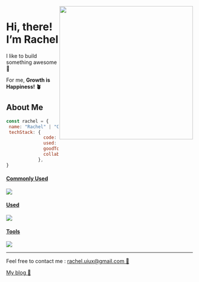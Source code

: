 <img src="https://user-images.githubusercontent.com/103404125/210734959-bc512784-3831-41e4-8efe-2e8ec36f8e9e.png" width=360px align="right"/>

<h1> Hi, there! I’m Rachel </h1> 
<p> I like to build something awesome 💖 </p>
<p> For me, <b>Growth is Happiness! 🪴</b> </p>

<h2> About Me </h2>

```javascript
const rachel = {
 name: "Rachel" | "Chongmi Moon",
 techStack: {
              code: [JavaScript, Typescript, React, Python, HTML5, CSS3],
              used: [NodeJS, MongoDB],
              goodToUseTogether: [Styled-Components, Pug],
              collaborationTools: [Git, Slack, Notion, Figma],
            },
}
```

<p align="center">
  <a href="https://skillicons.dev">
    <h4> Commonly Used </h4>
    <img src="https://skillicons.dev/icons?i=js,react,ts,nodejs,py,html,css" />
    <h4> Used </h4>
      <img src="https://skillicons.dev/icons?i=mongodb,flask,pug" />
    <h4> Tools </h4>
      <img src="https://skillicons.dev/icons?i=git,vscode,figma" />
  </a>
</p>
<hr>
<p> Feel free to contact me : <a href="mailto:rachel.uiux@gmail.com"> rachel.uiux@gmail.com 📨<a></p>
<a href='https://hi-rachel.tistory.com/' target='_blank'>My blog 📝</a>
